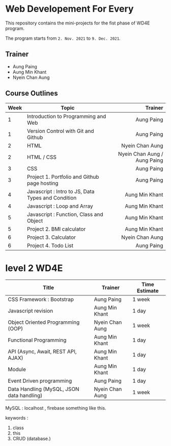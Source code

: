 # Web Developement For Every

This repository contains the mini-projects for the fist phase of WD4E program.

The program starts from `2. Nov. 2021` to `9. Dec. 2021`.

## Trainer
- Aung Paing
- Aung Min Khant
- Nyein Chan Aung

## Course Outlines

| Week | Topic | Trainer |
| --- | --- | ---:|
| 1 | Introduction to Programming and Web | Aung Paing |
| 1 | Version Control with Git and Github | Aung Paing |
| 2 | HTML |  Nyein Chan Aung |
| 2 | HTML / CSS | Nyein Chan Aung / Aung Paing |
| 3 | CSS | Aung Paing | 
| 3 | Project 1. Portfolio and Github page hosting | Aung Paing | 
| 4 | Javascript : Intro to JS, Data Types and Condition | Aung Min Khant |
| 4 | Javascript : Loop and Array | Aung Min Khant |
| 5 | Javascript : Function, Class and Object | Aung Min Khant |
| 5 | Project 2. BMI calculator | Aung Min Khant |
| 6 | Project 3. Calculator | Nyein Chan Aung |
| 6 | Project 4. Todo List | Aung Paing |

# level 2 WD4E

Title | Trainer | Time Estimate
--- | --- | ---
CSS Framework : Bootstrap | Aung Paing | 1 week
Javascript revision | Aung Min Khant | 1 day
Object Oriented Programming (OOP)  | Nyein Chan Aung | 1 week
Functional Programming | Aung Min Khant | 1 day
API (Async, Await, REST API, AJAX) | Aung Min Khant | 1 day
Module | Aung Min Khant | 1 day
Event Driven programming | Aung Paing | 1 day
Data Handling (MySQL, JSON data handling) | Nyein Chan Aung |  1 week


MySQL : localhost , firebase something like this.

keywords : 
1. class
2. this
3. CRUD (database.)
